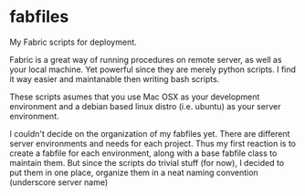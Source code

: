 fabfiles
========

My Fabric scripts for deployment.

Fabric is a great way of running procedures on remote server, as well as your local machine. Yet powerful since they are merely python scripts. I find it way easier and maintanable then writing bash scripts. 

These scripts asumes that you use Mac OSX as your development environment and a debian based linux distro (i.e. ubuntu) as your server environment.  

I couldn't decide on the organization of my fabfiles yet. There are different server environments and needs for each project. 
Thus my first reaction is to create a fabfile for each environment, along with a base fabfile class to maintain them. 
But since the scripts do trivial stuff (for now), I decided to put them in one place, organize them in a neat naming convention (underscore server name) 
